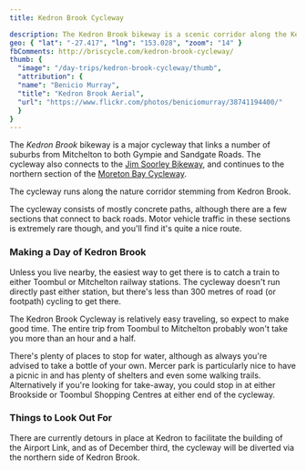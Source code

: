 ```yaml
---
title: Kedron Brook Cycleway

description: The Kedron Brook bikeway is a scenic corridor along the Kedron Brook. A relatively short ride, but connects to the Moreton Bay Cycleway for a longer adventure.
geo: { "lat": "-27.417", "lng": "153.028", "zoom": "14" }
fbComments: http://briscycle.com/kedron-brook-cycleway/
thumb: {
  "image": "/day-trips/kedron-brook-cycleway/thumb",
  "attribution": {
  "name": "Benicio Murray",
  "title": "Kedron Brook Aerial",
  "url": "https://www.flickr.com/photos/beniciomurray/38741194400/"
  }
}
---
```


The <em>Kedron Brook</em> bikeway is a major cycleway that links a number of suburbs from Mitchelton to both Gympie and Sandgate Roads. The cycleway also connects to the <a href="../jim-soorley-bikeway/">Jim Soorley Bikeway</a>, and continues to the northern section of the <a href="../moreton-bay-cycleway/">Moreton Bay Cycleway</a>.

The cycleway runs along the nature corridor stemming from Kedron Brook.

The cycleway consists of mostly concrete paths, although there are a few sections that connect to back roads. Motor vehicle traffic in these sections is extremely rare though, and you'll find it's quite a nice route.

### Making a Day of Kedron Brook

Unless you live nearby, the easiest way to get there is to catch a train to either Toombul or Mitchelton railway stations. The cycleway doesn't run directly past either station, but there's less than 300 metres of road (or footpath) cycling to get there.

The Kedron Brook Cycleway is relatively easy traveling, so expect to make good time. The entire trip from Toombul to Mitchelton probably won't take you more than an hour and a half.

There's plenty of places to stop for water, although as always you're advised to take a bottle of your own. Mercer park is particularly nice to have a picnic in and has plenty of shelters and even some walking trails. Alternatively if you're looking for take-away, you could stop in at either Brookside or Toombul Shopping Centres at either end of the cycleway.

### Things to Look Out For

There are currently detours in place at Kedron to facilitate the building of the Airport Link, and as of December third, the cycleway will be diverted via the northern side of Kedron Brook.
